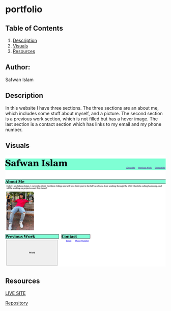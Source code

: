 # portfolio

## Table of Contents 
1. [Description](#description)
2. [Visuals](#visuals)
3. [Resources](#resources)

## Author:

Safwan Islam

## Description
In this website I have three sections. The three sections are an about me, which includes some stuff about myself, and a picture. The second section is a previous work section, which is not filled but has a hover image. The last section is a contact section which has links to my email and my phone number. 



## Visuals
![Portfolio](./assets/images/Safwan-Islam-Portfolio.png)

## Resources
[LIVE SITE](https://saislam10.github.io/portfolio/)

[Repository](https://github.com/saislam10/portfolio)
